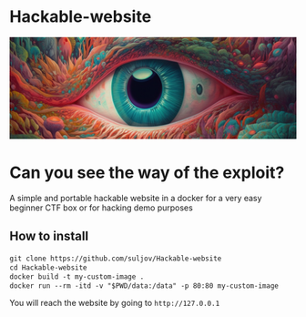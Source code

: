 # Hackable-website

![](https://github.com/suljov/Hackable-website/blob/main/eye.jpg)

# Can you see the way of the exploit?

A simple and portable hackable website in a docker for a very easy beginner CTF box or for hacking demo purposes


## How to install

```
git clone https://github.com/suljov/Hackable-website
cd Hackable-website
docker build -t my-custom-image .
docker run --rm -itd -v "$PWD/data:/data" -p 80:80 my-custom-image
```

You will reach the website by going to `http://127.0.0.1`
